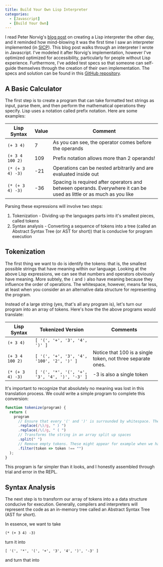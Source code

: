 ```yaml
---
title: Build Your Own Lisp Interpreter
categories:
  - [Javascript]
  - [Build Your Own]
---
```


I read Peter Norvig's [blog post](http://norvig.com/lispy.html) on creating a Lisp interpreter the other day, and it reminded how mind-blowing it was the first time I saw an interpreter implemented (in [SICP](https://mitpress.mit.edu/sicp/full-text/book/book.html)). This blog post walks through an interpreter I wrote in Javascript. I've modeled it after Norvig's implementation, however I've optimized optimized for accessibility, particularly for people without Lisp experience. Furthermore, I've added test specs so that someone can self-guide themselves through the creation of their own implementation. The specs and solution can be found in this [GitHub repository](https://github.com/nadrane/build-your-own-lisp-interpreter).

## A Basic Calculator

The first step is to create a program that can take formatted text strings as input, parse them, and then perform the mathematical operations they specify. Lisp uses a notation called prefix notation. Here are some examples:

| Lisp Syntax      | Value | Comment                                                                                                              |
| ---------------- | ----- | -------------------------------------------------------------------------------------------------------------------- |
| `(+ 3 4)`        | 7     | As you can see, the operator comes before the operands                                                               |
| `(+ 3 4 100 2)`  | 109   | Prefix notation allows more than 2 operands!                                                                         |
| `(* (+ 3 4) -3)` | -21   | Operations can be nested arbitrarily and are evaluated inside out                                                    |
| `(* (+ 3 4) -3)` | -36   | Spacing is required after operators and between operands. Everywhere it can be used as little or as much as you like |

Parsing these expressions will involve two steps:

1.  Tokenization - Dividing up the languages parts into it's smallest pieces, called tokens
2.  Syntax analysis - Converting a sequence of tokens into a tree (called an Abstract Syntax Tree (or AST for short)) that is conducive for program execution

## Tokenization

The first thing we want to do is identify the tokens: that is, the smallest possible strings that have meaning within our language. Looking at the above Lisp expressions, we can see that numbers and operators obviously have meaning. More subtely, the `(` and `)` also have meaning because they influence the order of operations. The whitespace, however, means far less, at least when you consider an an alternative data structure for representing the program.

Instead of a large string (yes, that's all any program is), let's turn our program into an array of tokens. Here's how the the above programs would translate:

| Lisp Syntax      | Tokenized Version                             | Comments                                                    |
| ---------------- | --------------------------------------------- | ----------------------------------------------------------- |
| `(+ 3 4)`        | `[ '(', '+', '3', '4', ')' ]`                 |
| `(+ 3 4 100 2)`  | `[ '(', '+', '3', '4', '100', '2', ')' ]`     | Notice that 100 is a single token, not three separate ones. |
| `(* (+ 3 4) -3)` | `[ '(', '*', '(', '+', '3', '4', ')', '-3' ]` | -3 is also a single token                                   |

It's important to recognize that absolutely no meaning was lost in this translation process. We could write a simple program to complete this conversion:

```js
function tokenize(program) {
  return (
    program
      // Ensure that every '(' and ')' is surrounded by whitespace. The consequence of this is that every token will be surrounded by whitespace
      .replace(/\)/g, " ) ")
      .replace(/\(/g, " ( ")
      // Transforms the string in an array split up spaces
      .split(" ")
      // Remove empty tokens. These might appear for example when we have a string like '2)'. The replace operations translate this string into '2 ) '. Since there is a trailing space, split(" ") will yield ['2', ')', ''].
      .filter(token => token !== "")
  );
}
```

This program is far simpler than it looks, and I honestly assembled through trial and error in the REPL.

## Syntax Analysis

The next step is to transform our array of tokens into a a data structure conducive for execution. Generally, compilers and interpreters will represent the code as an in-memory tree called an Abstract Syntax Tree (AST for short).

In essence, we want to take

`(* (+ 3 4) -3)`

turn it into

`[ '(', '*', '(', '+', '3', '4', ')', '-3' ]`

and turn that into
